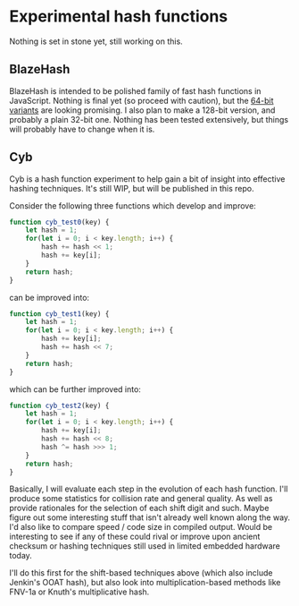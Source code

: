 # Experimental hash functions

Nothing is set in stone yet, still working on this.

## BlazeHash

BlazeHash is intended to be polished family of fast hash functions in JavaScript.
Nothing is final yet (so proceed with caution), but the [64-bit variants](blaze.js) are looking promising.
I also plan to make a 128-bit version, and probably a plain 32-bit one. Nothing has been tested extensively, but things will probably have to change when it is.

## Cyb

Cyb is a hash function experiment to help gain a bit of insight into effective hashing techniques. It's still WIP, but will be published in this repo.

Consider the following three functions which develop and improve:

```js
function cyb_test0(key) {
    let hash = 1;
    for(let i = 0; i < key.length; i++) {
        hash += hash << 1;
        hash += key[i];
    }
    return hash;
}
```

can be improved into:

```js
function cyb_test1(key) {
    let hash = 1;
    for(let i = 0; i < key.length; i++) {
        hash += key[i];
        hash += hash << 7;
    }
    return hash;
}
```

which can be further improved into:

```js
function cyb_test2(key) {
    let hash = 1;
    for(let i = 0; i < key.length; i++) {
        hash += key[i];
        hash += hash << 8;
        hash ^= hash >>> 1;
    }
    return hash;
}
```

Basically, I will evaluate each step in the evolution of each hash function. I'll produce some statistics for collision rate and general quality. As well as provide rationales for the selection of each shift digit and such. Maybe figure out some interesting stuff that isn't already well known along the way. I'd also like to compare speed / code size in compiled output. Would be interesting to see if any of these could rival or improve upon ancient checksum or hashing techniques still used in limited embedded hardware today.

I'll do this first for the shift-based techniques above (which also include Jenkin's OOAT hash), but also look into multiplication-based methods like FNV-1a or Knuth's multiplicative hash.